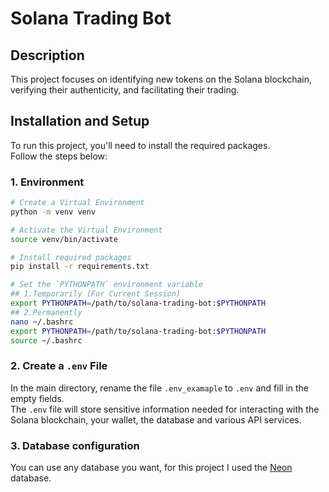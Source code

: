 # Solana Trading Bot

## Description
This project focuses on identifying new tokens on the Solana blockchain, verifying their authenticity, and facilitating their trading.

## Installation and Setup
To run this project, you'll need to install the required packages.  
Follow the steps below:

### 1. Environment
```bash
# Create a Virtual Environment
python -m venv venv

# Activate the Virtual Environment
source venv/bin/activate

# Install required packages
pip install -r requirements.txt

# Set the `PYTHONPATH` environment variable
## 1.Temporarily (For Current Session)
export PYTHONPATH=/path/to/solana-trading-bot:$PYTHONPATH
## 2.Permanently
nano ~/.bashrc
export PYTHONPATH=/path/to/solana-trading-bot:$PYTHONPATH
source ~/.bashrc
```

### 2. Create a `.env` File
In the main directory, rename the file `.env_examaple` to  `.env` and fill in the empty fields.  
The `.env` file will store sensitive information needed for interacting with the Solana blockchain, your wallet, the database and various API services.

### 3. Database configuration
You can use any database you want, for this project I used the [Neon](https://neon.tech/) database.
